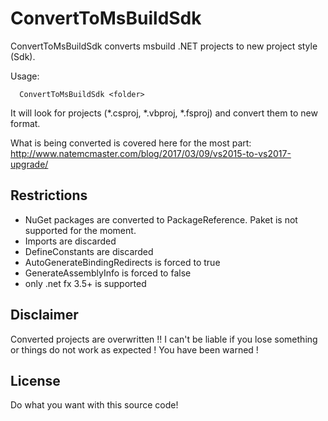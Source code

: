 # ConvertToMsBuildSdk
ConvertToMsBuildSdk converts msbuild .NET projects to new project style (Sdk).

Usage:
```
  ConvertToMsBuildSdk <folder>
```

It will look for projects (*.csproj, *.vbproj, *.fsproj) and convert them to new format.

What is being converted is covered here for the most part:
http://www.natemcmaster.com/blog/2017/03/09/vs2015-to-vs2017-upgrade/

## Restrictions
* NuGet packages are converted to PackageReference. Paket is not supported for the moment.
* Imports are discarded
* DefineConstants are discarded
* AutoGenerateBindingRedirects is forced to true
* GenerateAssemblyInfo is forced to false
* only .net fx 3.5+ is supported

## Disclaimer
Converted projects are overwritten !!
I can't be liable if you lose something or things do not work as expected !
You have been warned !

## License
Do what you want with this source code!
